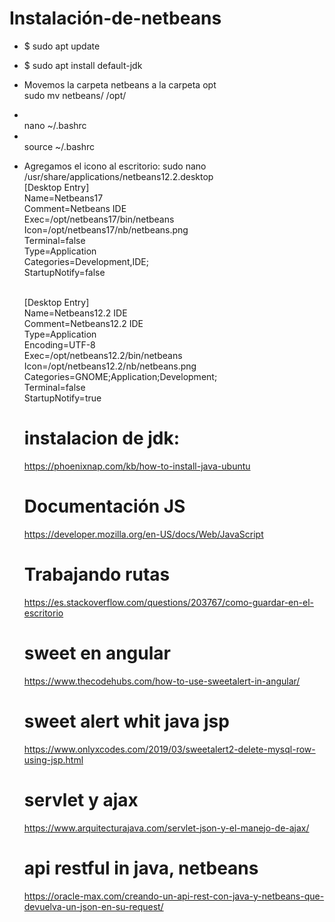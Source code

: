 # Instalación-de-netbeans
* $ sudo apt update
* $ sudo apt install default-jdk
* Movemos la carpeta netbeans a la carpeta opt<br>
   sudo mv netbeans/ /opt/
* <br>
   nano ~/.bashrc
* <br>
   source ~/.bashrc
* Agregamos el icono al escritorio: 
   sudo nano /usr/share/applications/netbeans12.2.desktop<br>
 [Desktop Entry]<br>
 Name=Netbeans17<br>
 Comment=Netbeans IDE<br>
 Exec=/opt/netbeans17/bin/netbeans<br>
 Icon=/opt/netbeans17/nb/netbeans.png<br>
 Terminal=false<br>
 Type=Application<br>
 Categories=Development,IDE;<br>
 StartupNotify=false<br><br>
 
   [Desktop Entry]<br>
   Name=Netbeans12.2 IDE<br>
   Comment=Netbeans12.2 IDE<br>
   Type=Application<br>
   Encoding=UTF-8<br>
   Exec=/opt/netbeans12.2/bin/netbeans<br>
   Icon=/opt/netbeans12.2/nb/netbeans.png<br>
   Categories=GNOME;Application;Development;<br>
   Terminal=false<br>
   StartupNotify=true<br>
   
   # instalacion de jdk:
   https://phoenixnap.com/kb/how-to-install-java-ubuntu
   # Documentación JS
   https://developer.mozilla.org/en-US/docs/Web/JavaScript
   # Trabajando rutas
   https://es.stackoverflow.com/questions/203767/como-guardar-en-el-escritorio
   # sweet en angular
   https://www.thecodehubs.com/how-to-use-sweetalert-in-angular/
   # sweet alert whit java jsp 
   https://www.onlyxcodes.com/2019/03/sweetalert2-delete-mysql-row-using-jsp.html
   # servlet y ajax 
   https://www.arquitecturajava.com/servlet-json-y-el-manejo-de-ajax/
   # api restful in java, netbeans
   https://oracle-max.com/creando-un-api-rest-con-java-y-netbeans-que-devuelva-un-json-en-su-request/
   
